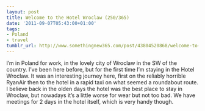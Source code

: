 ```yaml
---
layout: post
title: Welcome to the Hotel Wroclaw (250/365)
date: '2011-09-07T05:43:00+01:00'
tags:
- Poland
- travel
tumblr_url: http://www.somethingnew365.com/post/43804520868/welcome-to-the-hotel-wroclaw-250365
---
```

I’m in Poland for work, in the lovely city of Wroclaw in the SW of the country. I’ve been here before, but for the first time I’m staying in the Hotel Wroclaw.
It was an interesting journey here, first on the reliably horrible RyanAir then to the hotel in a rapid taxi on what seemed a roundabout route. I believe back in the olden days the hotel was the best place to stay in Wroclaw, but nowadays it’s a little worse for wear but not too bad. We have meetings for 2 days in the hotel itself, which is very handy though.
